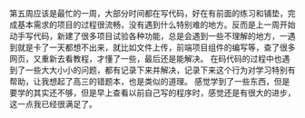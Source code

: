 第五周应该是最忙的一周，大部分时间都在写代码，好在有前面的练习和铺垫，完成基本需求的项目的过程很流畅，没有遇到什么特别难的地方。反而是上一周开始动手写代码，新建了很多项目试验各种功能，总是会遇到一些不理解的地方，一遇到就是卡了一天都想不出来，就比如文件上传，前端项目组件的编写等，查了很多网页，又重新去看教程，才懂了一些，最后还是能解决。
在码代码的过程中也遇到了一些大大小小的问题，都有记录下来并解决，记录下来这个行为对学习特别有帮助，让我想起了高三的错题本，也是类似的道理。
感觉学到了一些东西，但是要学的其实还不够，但是早上查看以前自己写的程序时，感觉还是有很大的进步，这一点我已经很满足了。